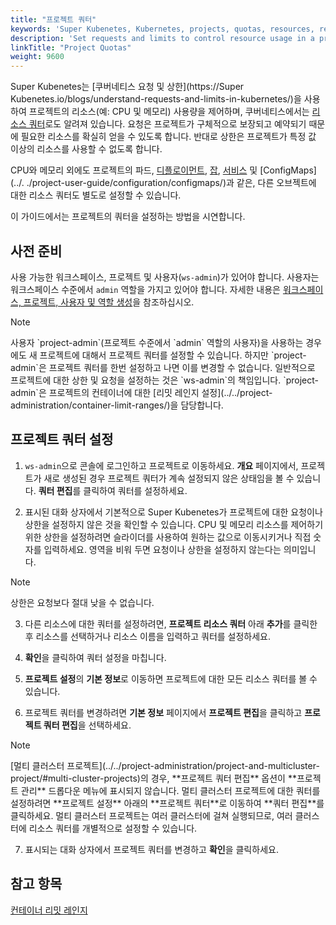 ```yaml
---
title: "프로젝트 쿼터"
keywords: 'Super Kubenetes, Kubernetes, projects, quotas, resources, requests, limits'
description: 'Set requests and limits to control resource usage in a project.'
linkTitle: "Project Quotas"
weight: 9600
---
```


Super Kubenetes는 [쿠버네티스 요청 및 상한](https://Super Kubenetes.io/blogs/understand-requests-and-limits-in-kubernetes/)을 사용하여 프로젝트의 리소스(예: CPU 및 메모리) 사용량을 제어하며, 쿠버네티스에서는 [리소스 쿼터](https://kubernetes.io/docs/concepts/policy/resource-quotas/)로도 알려져 있습니다. 요청은 프로젝트가 구체적으로 보장되고 예약되기 때문에 필요한 리소스를 확실히 얻을 수 있도록 합니다. 반대로 상한은 프로젝트가 특정 값 이상의 리소스를 사용할 수 없도록 합니다.

CPU와 메모리 외에도 프로젝트의 파드, [디플로이먼트](../../project-user-guide/application-workloads/deployments/), [잡](../../project-user-guide/application-workloads/jobs/), [서비스](../../project-user-guide/application-workloads/services/) 및 [ConfigMaps](../. ./project-user-guide/configuration/configmaps/)과 같은, 다른 오브젝트에 대한 리소스 쿼터도 별도로 설정할 수 있습니다.

이 가이드에서는 프로젝트의 쿼터을 설정하는 방법을 시연합니다.

## 사전 준비

사용 가능한 워크스페이스, 프로젝트 및 사용자(`ws-admin`)가 있어야 합니다. 사용자는 워크스페이스 수준에서 `admin` 역할을 가지고 있어야 합니다. 자세한 내용은 [워크스페이스, 프로젝트, 사용자 및 역할 생성](../../quick-start/create-workspace-and-project/)을 참조하십시오.

<div className="notices note">
  <p>Note</p>
  <div>
     사용자 `project-admin`(프로젝트 수준에서 `admin` 역할의 사용자)을 사용하는 경우에도 새 프로젝트에 대해서 프로젝트 쿼터를 설정할 수 있습니다. 하지만 `project-admin`은 프로젝트 쿼터를 한번 설정하고 나면 이를 변경할 수 없습니다. 일반적으로 프로젝트에 대한 상한 및 요청을 설정하는 것은 `ws-admin`의 책임입니다. `project-admin`은 프로젝트의 컨테이너에 대한 [리밋 레인지 설정](../../project-administration/container-limit-ranges/)을 담당합니다.
  </div>
</div>

## 프로젝트 쿼터 설정

1. `ws-admin`으로 콘솔에 로그인하고 프로젝트로 이동하세요. **개요** 페이지에서, 프로젝트가 새로 생성된 경우 프로젝트 쿼터가 계속 설정되지 않은 상태임을 볼 수 있습니다. 
**쿼터 편집**를 클릭하여 쿼터를 설정하세요.

2. 표시된 대화 상자에서 기본적으로 Super Kubenetes가 프로젝트에 대한 요청이나 상한을 설정하지 않은 것을 확인할 수 있습니다. CPU 및 메모리 리소스를 제어하기 위한 상한을 설정하려면 슬라이더를 사용하여 원하는 값으로 이동시키거나 직접 숫자를 입력하세요. 영역을 비워 두면 요청이나 상한을 설정하지 않는다는 의미입니다.

  <div className="notices note">
    <p>Note</p>
    <div>
      상한은 요청보다 절대 낮을 수 없습니다.
    </div>
  </div>

3. 다른 리소스에 대한 쿼터를 설정하려면, **프로젝트 리소스 쿼터** 아래 **추가**를 클릭한 후 리소스를 선택하거나 리소스 이름을 입력하고 쿼터를 설정하세요.

4. **확인**을 클릭하여 쿼터 설정을 마칩니다.

5. **프로젝트 설정**의 **기본 정보**로 이동하면 프로젝트에 대한 모든 리소스 쿼터를 볼 수 있습니다.

6. 프로젝트 쿼터를 변경하려면 **기본 정보** 페이지에서 **프로젝트 편집**을 클릭하고 **프로젝트 쿼터 편집**을 선택하세요.

  <div className="notices note">
    <p>Note</p>
    <div>
      [멀티 클러스터 프로젝트](../../project-administration/project-and-multicluster-project/#multi-cluster-projects)의 경우, **프로젝트 쿼터 편집** 옵션이 **프로젝트 관리** 드롭다운 메뉴에 표시되지 않습니다. 멀티 클러스터 프로젝트에 대한 쿼터를 설정하려면 **프로젝트 설정** 아래의 **프로젝트 쿼터**로 이동하여 **쿼터 편집**를 클릭하세요. 멀티 클러스터 프로젝트는 여러 클러스터에 걸쳐 실행되므로, 여러 클러스터에 리소스 쿼터를 개별적으로 설정할 수 있습니다.
    </div>
  </div>

7. 표시되는 대화 상자에서 프로젝트 쿼터를 변경하고 **확인**을 클릭하세요.

## 참고 항목

[컨테이너 리밋 레인지](../../project-administration/container-limit-ranges/)
